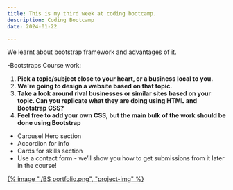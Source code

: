 ```yaml
---
title: This is my third week at coding bootcamp.
description: Coding Bootcamp
date: 2024-01-22

---
```


We learnt about bootstrap framework and advantages of it.

-Bootstraps Course work:

1. **Pick a topic/subject close to your heart, or a business local to you.**
2. **We're going to design a website based on that topic.**
3. **Take a look around rival businesses or similar sites based on your topic. Can you replicate what they are doing using HTML and Bootstrap CSS?**
4. **Feel free to add your own CSS, but the main bulk of the work should be done using Bootstrap**


- Carousel Hero section
- Accordion for info
- Cards for skills section
- Use a contact form - we’ll show you how to get submissions from it later in the course!

<a href="https://kgrim23.github.io/Portfolio-BS-version-2/">
{% image "./BS portfolio.png", "project-img" %}
</a>

<style>
    img {
        display: block;
        width: 40%;
        height: 40%;
        margin: auto;
		}
</style>
